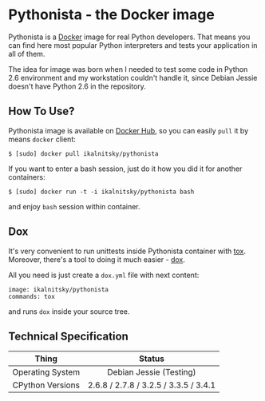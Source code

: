 Pythonista - the Docker image
=============================

Pythonista is a [Docker] image for real Python developers. That means
you can find here most popular Python interpreters and tests your
application in all of them.

The idea for image was born when I needed to test some code in Python 2.6
environment and my workstation couldn't handle it, since Debian Jessie
doesn't have Python 2.6 in the repository.


How To Use?
-----------

Pythonista image is available on [Docker Hub], so you can easily `pull`
it by means `docker` client:

    $ [sudo] docker pull ikalnitsky/pythonista

If you want to enter a bash session, just do it how you did it for
another containers:

    $ [sudo] docker run -t -i ikalnitsky/pythonista bash

and enjoy `bash` session within container.


Dox
---

It's very convenient to run unittests inside Pythonista container with
[tox]. Moreover, there's a tool to doing it much easier - [dox].

All you need is just create a `dox.yml` file with next content:

    image: ikalnitsky/pythonista
    commands: tox

and runs `dox` inside your source tree.


Technical Specification
-----------------------

| Thing            | Status                                |
|:----------------:|:-------------------------------------:|
| Operating System | Debian Jessie (Testing)               |
| CPython Versions | 2.6.8 / 2.7.8 / 3.2.5 / 3.3.5 / 3.4.1 |


[Docker]:       https://docker.com/
[Docker Hub]:   https://hub.docker.com/
[tox]:          https://tox.readthedocs.org/
[dox]:          https://github.com/stackforge/dox
